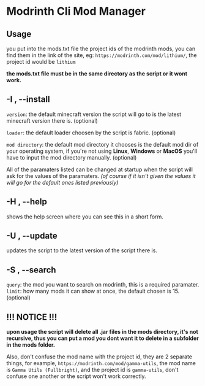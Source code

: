 # Modrinth Cli Mod Manager
## Usage
you put into the mods.txt file the project ids of the modrinth mods, you can find them in the link of the site, eg: ``https://modrinth.com/mod/lithium/``, the project id would be ``lithium``

**the mods.txt file must be in the same directory as the script or it wont work.**
## -I , --install
``version``: the default minecraft version the script will go to is the latest minecraft version there is. (optional)

``loader``: the default loader choosen by the script is fabric. (optional)

``mod directory``: the default mod directory it chooses is the default mod dir of your operating system, if you're not using **Linux**, **Windows** or **MacOS** you'll have to input the mod directory manually. (optional)

All of the paramaters listed can be changed at startup when the script will ask for the values of the paramaters. *(of course if it isn't given the values it will go for the default ones listed previously)*
## -H , --help
shows the help screen where you can see this in a short form.
## -U , --update
updates the script to the latest version of the script there is.
## -S , --search
``query``: the mod you want to search on modrinth, this is a required paramater.
``limit``: how many mods it can show at once, the default chosen is 15. (optional)
## !!! NOTICE !!!
**upon usage the script will delete all .jar files in the mods directory, it's not recursive, thus you can put a mod you dont want it to delete in a subfolder in the mods folder.**

Also, don't confuse the mod name with the project id, they are 2 separate things, for example, ``https://modrinth.com/mod/gamma-utils``, the mod name is ``Gamma Utils (Fullbright)``, and the project id is ``gamma-utils``, don't confuse one another or the script won't work correctly.
###                                                                                     